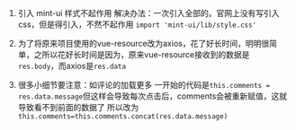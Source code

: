 1. 引入 mint-ui 样式不起作用
  解决办法：一次引入全部的。官网上没有写引入css，但是得引入，不然不起作用
  ```import 'mint-ui/lib/style.css'```

2. 为了将原来项目使用的vue-resource改为axios，花了好长时间，明明很简单，之所以花好长时间是因为，原来vue-resource接收到的数据是`res.body`，而axios是`res.data`

3. 很多小细节要注意：如评论的加载更多
  一开始的代码是`this.comments = res.data.message`但这样会导致每次点击后，comments会被重新赋值，这就导致看不到前面的数据了
  所以改为`this.comments=this.comments.concat(res.data.message)`